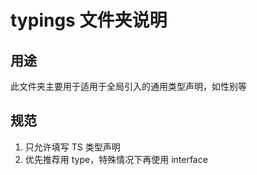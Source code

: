 # typings 文件夹说明

## 用途

此文件夹主要用于适用于全局引入的通用类型声明，如性别等

## 规范

1. 只允许填写 TS 类型声明
2. 优先推荐用 type，特殊情况下再使用 interface
